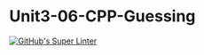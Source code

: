 # Unit3-06-CPP-Guessing

[![GitHub's Super Linter](https://github.com/crestel-ong/Unit3-06-CPP-Guessing/workflows/GitHub's%20Super%20Linter/badge.svg)](https://github.com/crestel-ong/Unit3-06-CPP-Guessing/actions)
